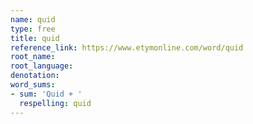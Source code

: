 ```yaml
---
name: quid
type: free
title: quid
reference_link: https://www.etymonline.com/word/quid
root_name: 
root_language: 
denotation: 
word_sums:
- sum: 'Quid + '
  respelling: quid
---
```

